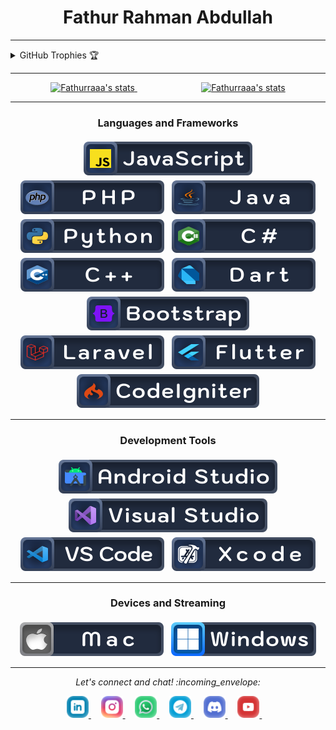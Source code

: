 <h1 align="center">Fathur Rahman Abdullah</h1>

---

<details align="left">
  <summary>GitHub Trophies 🏆</summary>
  <br>
<p align="center">
  <a href="https://github.com/ryo-ma/github-profile-trophy" target="_blank">
    <img src="https://github-profile-trophy.vercel.app/?username=fathurrahman0530&theme=gruvbox&column=3&margin-w=15&margin-h=15"/>
  </a>
</p>
</details>

---

<div align="center">
  <a href="https://github.com/Quadrified/Quadrified">
    <img width="360" src="https://github-readme-stats.anuraghazra1.vercel.app/api?username=fathurrahman0530&show_icons=true&include_all_commits=true&theme=tokyonight" alt="Fathurraaa's stats" /> 
  </a>
  &nbsp&nbsp&nbsp&nbsp&nbsp&nbsp&nbsp&nbsp&nbsp&nbsp&nbsp&nbsp&nbsp&nbsp&nbsp&nbsp&nbsp&nbsp&nbsp&nbsp&nbsp&nbsp&nbsp&nbsp&nbsp
  <a href="https://github.com/Quadrified/Quadrified">
    <img width="300" src="https://github-readme-stats.anuraghazra1.vercel.app/api/top-langs/?username=fathurrahman0530&layout=compact&theme=tokyonight" alt="Fathurraaa's stats" />
  </a>
 </div>

---

<h3 align="center">Languages and Frameworks</h3>

<p align="center">
  <img src="https://github.com/fathurrahman0530/fathurrahman0530/blob/main/new-assets/language-and-framework/javascript.svg" alt="js" style="vertical-align:top; margin:4px">
  <img src="https://github.com/fathurrahman0530/fathurrahman0530/blob/main/new-assets/language-and-framework/php.svg" alt="php" style="vertical-align:top; margin:4px">
  <img src="https://github.com/fathurrahman0530/fathurrahman0530/blob/main/new-assets/language-and-framework/java.svg" alt="java" style="vertical-align:top; margin:4px">
  <img src="https://github.com/fathurrahman0530/fathurrahman0530/blob/main/new-assets/language-and-framework/python.svg" alt="python" style="vertical-align:top; margin:4px">
  <img src="https://github.com/fathurrahman0530/fathurrahman0530/blob/main/new-assets/language-and-framework/csharp.svg" alt="csharp_dotnet" style="vertical-align:top; margin:4px">
  <img src="https://github.com/fathurrahman0530/fathurrahman0530/blob/main/new-assets/language-and-framework/cpp.svg" alt="c_plus_plus" style="vertical-align:top; margin:4px">
  <img src="https://github.com/fathurrahman0530/fathurrahman0530/blob/main/new-assets/language-and-framework/dart.svg" alt="dart" style="vertical-align:top; margin:4px"><br>
  <img src="https://github.com/fathurrahman0530/fathurrahman0530/blob/main/new-assets/language-and-framework/bootstrap.svg" alt="bootstrap" style="vertical-align:top; margin:4px">
  <img src="https://github.com/fathurrahman0530/fathurrahman0530/blob/main/new-assets/language-and-framework/laravel.svg" alt="laravel" style="vertical-align:top; margin:4px">
  <img src="https://github.com/fathurrahman0530/fathurrahman0530/blob/main/new-assets/language-and-framework/flutter.svg" alt="flutter" style="vertical-align:top; margin:4px">
  <img src="https://github.com/fathurrahman0530/fathurrahman0530/blob/main/new-assets/language-and-framework/codeigniter.svg" alt="codeigniter" style="vertical-align:top; margin:4px">
</p>

---

<h3 align="center">Development Tools</h3>

<p align="center">
  <img src="https://github.com/fathurrahman0530/fathurrahman0530/blob/main/new-assets/development-tools/android-studio.svg" alt="android studio" style="vertical-align:top; margin:4px">
  <img src="https://github.com/fathurrahman0530/fathurrahman0530/blob/main/new-assets/development-tools/visual-studio.svg" alt="visual studio" style="vertical-align:top; margin:4px">
  <img src="https://github.com/fathurrahman0530/fathurrahman0530/blob/main/new-assets/development-tools/vs-code.svg" alt="vs code" style="vertical-align:top; margin:4px">
  <img src="https://github.com/fathurrahman0530/fathurrahman0530/blob/main/new-assets/development-tools/xcode.svg" alt="xcode" style="vertical-align:top; margin:4px">
</p>

---

<h3 align="center">Devices and Streaming</h3>

<p align="center">
  <img src="https://github.com/fathurrahman0530/fathurrahman0530/blob/main/new-assets/devices/MacBook.svg" alt="macbook" style="vertical-align:top; margin:4px">
  <img src="https://github.com/fathurrahman0530/fathurrahman0530/blob/main/new-assets/devices/Windows.svg" alt="windows" style="vertical-align:top; margin:4px">
</p>

---

<p align="center"> 
  <i> Let's connect and chat! :incoming_envelope: </i>
</p>

<p align="center">
  <a href="https://www.linkedin.com/in/fathur-rahman-6417471a0" target="_blank">
    <img src="https://github.com/fathurrahman0530/fathurrahman0530/blob/main/new-assets/social/linkedin.svg" width="35px" alt="LinkedIn">
  </a> &nbsp; &nbsp;
  <a href="https://instagram.com/fathurraaa" target="_blank">
    <img src="https://github.com/fathurrahman0530/fathurrahman0530/blob/main/new-assets/social/instagram.svg" width="35px" alt="Instagram">
  </a> &nbsp; &nbsp;
  <a href="https://api.whatsapp.com/send?phone=+6281946602851" target="_blank">
    <img src="https://github.com/fathurrahman0530/fathurrahman0530/blob/main/new-assets/social/whatsapp.svg" width="35px" alt="Whatsapp">
  </a> &nbsp; &nbsp;
  <a href="https://t.me/Anonym05" target="_blank">
    <img src="https://github.com/fathurrahman0530/fathurrahman0530/blob/main/new-assets/social/telegram.svg" width="35px" alt="Telegram">
  </a> &nbsp; &nbsp;
  <a href="https://discord.com/invite/mntryCEEf4" target="_blank">
    <img src="https://github.com/fathurrahman0530/fathurrahman0530/blob/main/new-assets/social/discord.svg" width="35px" alt="discord">
  </a> &nbsp; &nbsp;
  <a href="https://www.youtube.com/channel/UC3VHsXkScT1GAEwKLPcqm4A" target="_blank">
    <img src="https://github.com/fathurrahman0530/fathurrahman0530/blob/main/new-assets/social/youtube.svg" width="35px" alt="youtube">
  </a> &nbsp; &nbsp;
</p>
